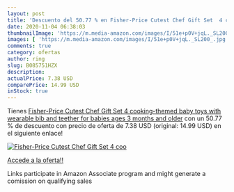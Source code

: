 ```yaml
---
layout: post
title: 'Descuento del 50.77 % en Fisher-Price Cutest Chef Gift Set  4 coo'
date: 2020-11-04 06:38:03
thumbnailImage: 'https://m.media-amazon.com/images/I/51e+p0V+jqL._SL200_.jpg'
images: [ 'https://m.media-amazon.com/images/I/51e+p0V+jqL._SL200_.jpg' ]
comments: true
category: ofertas
author: ring
slug: B085751HZX
description:
actualPrice: 7.38 USD
comparePrice: 14.99 USD
inStock: true
---
```


Tienes [Fisher-Price Cutest Chef Gift Set  4 cooking-themed baby toys with wearable bib and teether for babies ages 3 months and older](https://www.amazon.com/dp/B085751HZX/?tag=tolees-20) con un 50.77 % de descuento con precio de oferta de 7.38 USD (original: 14.99 USD) en el siguiente enlace!

[![Fisher-Price Cutest Chef Gift Set  4 coo](https://m.media-amazon.com/images/I/51e+p0V+jqL._SL200_.jpg)](https://www.amazon.com/dp/B085751HZX/?tag=tolees-20)

[Accede a la oferta!!](https://www.amazon.com/dp/B085751HZX/?tag=tolees-20)

Links participate in Amazon Associate program and might generate a comission on qualifying sales


